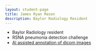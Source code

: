 ```yaml
---
layout: student-page
title: James Ryan Mason
description: Baylor Radiology Resident 
---
```

- Baylor Radiology resident 
- RSNA pneumonia detection challenge
- [AI assisted annotation of dicom images](http://garglab.github.io/projects/ai-annotation)
             
 
 
 
